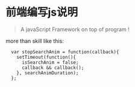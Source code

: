 # 前端编写js说明
> A javaScript Framework on top of program !

more than skill like this:

```batch
  var stopSearchAnim = function(callback){
    setTimeout(function(){
      isSearchAnim = false;
      callback && callback();
    }, searchAnimDuration);
  };
```







